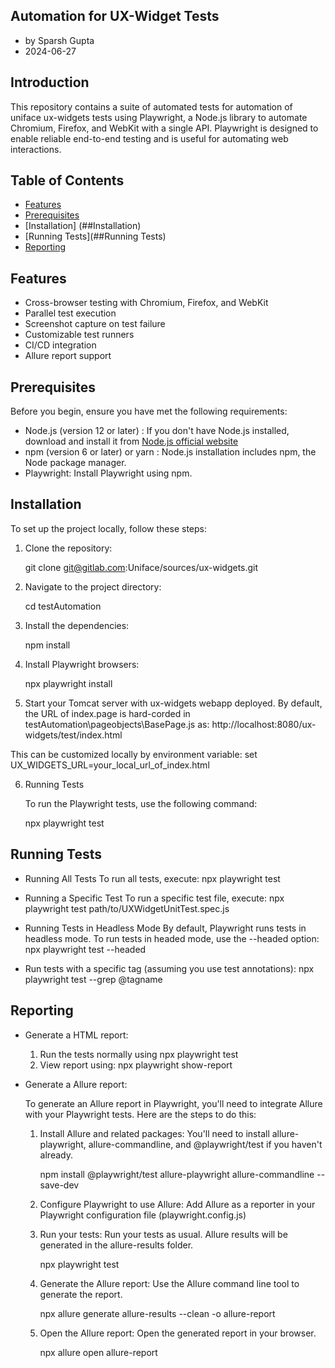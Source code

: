 ## Automation for UX-Widget Tests
- by Sparsh Gupta
- 2024-06-27

## Introduction

This repository contains a suite of automated tests for automation of uniface ux-widgets tests using Playwright, a Node.js library to automate Chromium, Firefox, and WebKit with a single API. Playwright is designed to enable reliable end-to-end testing and is useful for automating web interactions.

## Table of Contents

- [Features](##Features)
- [Prerequisites](##Prerequisites)
- [Installation] (##Installation)
- [Running Tests](##Running Tests)
- [Reporting](##Reporting)

## Features

- Cross-browser testing with Chromium, Firefox, and WebKit
- Parallel test execution
- Screenshot capture on test failure
- Customizable test runners
- CI/CD integration
- Allure report support

## Prerequisites

Before you begin, ensure you have met the following requirements:

- Node.js (version 12 or later) : If you don't have Node.js installed, download and install it from [Node.js official website](https://nodejs.org/)
- npm (version 6 or later) or yarn : Node.js installation includes npm, the Node package manager.
- Playwright: Install Playwright using npm.

## Installation

To set up the project locally, follow these steps:

1. Clone the repository:
   
    git clone git@gitlab.com:Uniface/sources/ux-widgets.git
   
2. Navigate to the project directory:
    
    cd testAutomation
    
3. Install the dependencies:
    
    npm install
    
4. Install Playwright browsers:

    npx playwright install
    
5. Start your Tomcat server with ux-widgets webapp deployed. By default, the URL of index.page is
   hard-corded in testAutomation\pageobjects\BasePage.js as:
     http://localhost:8080/ux-widgets/test/index.html

This can be customized locally by environment variable:
  set UX_WIDGETS_URL=your_local_url_of_index.html

    
6. Running Tests

	To run the Playwright tests, use the following command:

	npx playwright test


## Running Tests

* Running All Tests
  To run all tests, execute:
	npx playwright test

* Running a Specific Test
  To run a specific test file, execute:
    npx playwright test path/to/UXWidgetUnitTest.spec.js

* Running Tests in Headless Mode
  By default, Playwright runs tests in headless mode. To run tests in headed mode, use the --headed option:
	npx playwright test --headed

* Run tests with a specific tag (assuming you use test annotations):
	npx playwright test --grep @tagname


## Reporting

* Generate a HTML report:
	
   1. Run the tests normally using
		npx playwright test
   2. View report using:
		npx playwright show-report

* Generate a Allure report:
  
  To generate an Allure report in Playwright, you'll need to integrate Allure with your Playwright tests. Here are the steps to do this:

   1. Install Allure and related packages:
		You'll need to install allure-playwright, allure-commandline, and @playwright/test if you haven't already.
		
		npm install @playwright/test allure-playwright allure-commandline --save-dev
	
   2. Configure Playwright to use Allure:
		Add Allure as a reporter in your Playwright configuration file (playwright.config.js)
	
   3. Run your tests:
	    Run your tests as usual. Allure results will be generated in the allure-results folder.
		
		npx playwright test
		
   4. Generate the Allure report:
		Use the Allure command line tool to generate the report.
		
		npx allure generate allure-results --clean -o allure-report
   
   5. Open the Allure report:
		Open the generated report in your browser.

		npx allure open allure-report
